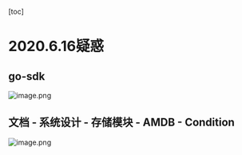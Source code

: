 [toc]

# 2020.6.16疑惑

## go-sdk

![image.png](http://ww1.sinaimg.cn/large/006alGmrgy1gftxss3cuhj31340lhdje.jpg)

## 文档 - 系统设计 - 存储模块 - AMDB - Condition

![image.png](http://ww1.sinaimg.cn/large/006alGmrgy1gfuep45zp7j31100c1jtn.jpg)